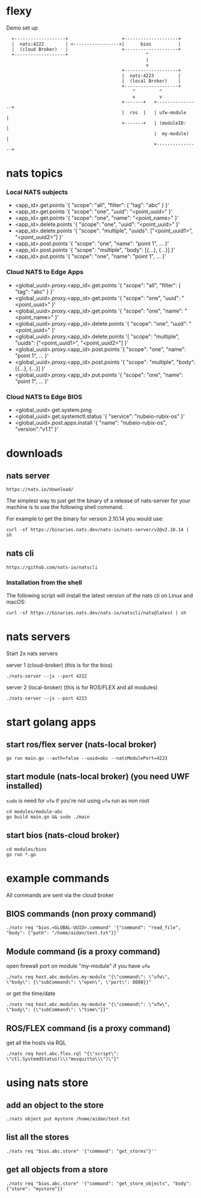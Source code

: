# flexy

Demo set up

```
  +-------------------+                    +--------------------+
  |  nats:4222        | <----------------->|      bios          |
  |  (cloud Broker)   |                    +--------------------+
  +-------------------+                             ^
                                                    |
                                                    v
                                           +--------------------+
                                           |  nats:4223         |
                                           |  (local Broker)    |
                                           +--------------------+
                                               ^         ^
                                               v         v
                                           +-------+   +----------------+
                                           |  ros  |   | ufw-module     |
                                           +-------+   | (moduleID:     |
                                                       |  my-module)    |
                                                       +----------------+

```
# nats topics
### Local NATS subjects
- <app_id>.get.points '{ "scope": "all", "filter": { "tag": "abc" } }'
- <app_id>.get.points '{ "scope": "one",  "uuid": "<point_uuid>" }'
- <app_id>.get.points '{ "scope": "one", "name": "<point_name>" }'
- <app_id>.delete.points '{ "scope": "one", "uuid": "<point_uuid>" }'
- <app_id>.delete.points '{ "scope": "multiple", "uuids": ["<point_uuid1>", "<point_uuid2>"] }'
- <app_id>.post.points '{ "scope": "one", "name": "point 1", ... }'
- <app_id>.post.points '{ "scope": "multiple", "body": [{...}, {...}] }'
- <app_id>.put.points '{ "scope": "one", "name": "point 1", ... }'

### Cloud NATS to Edge Apps

- <global_uuid>.proxy.<app_id>.get.points '{ "scope": "all", "filter": { "tag": "abc" } }'
- <global_uuid>.proxy.<app_id>.get.points '{ "scope": "one",  "uuid": "<point_uuid>" }'
- <global_uuid>.proxy.<app_id>.get.points '{ "scope": "one", "name": "<point_name>" }'
- <global_uuid>.proxy.<app_id>.delete.points '{ "scope": "one", "uuid": "<point_uuid>" }'
- <global_uuid>.proxy.<app_id>.delete.points '{ "scope": "multiple", "uuids": ["<point_uuid1>", "<point_uuid2>"] }'
- <global_uuid>.proxy.<app_id>.post.points '{ "scope": "one", "name": "point 1", ... }'
- <global_uuid>.proxy.<app_id>.post.points '{ "scope": "multiple", "body": [{...}, {...}] }'
- <global_uuid>.proxy.<app_id>.put.points '{ "scope": "one", "name": "point 1", ... }'

### Cloud NATS to Edge BIOS
- <global_uuid>.get.system.ping
- <global_uuid>.get.systemctl.status '{ "service": "nubeio-rubix-os" }'
- <global_uuid>.post.apps.install '{ "name": "nubeio-rubix-os", "version":"v1.1" }'

# downloads

## nats server

```
https://nats.io/download/
```

The simplest way to just get the binary of a release of nats-server for your machine is to use the following shell command.

For example to get the binary for version 2.10.14 you would use:

```
curl -sf https://binaries.nats.dev/nats-io/nats-server/v2@v2.10.14 | sh
```

## nats cli
```
https://github.com/nats-io/natscli
```

### Installation from the shell
The following script will install the latest version of the nats cli on Linux and macOS:

```
curl -sf https://binaries.nats.dev/nats-io/natscli/nats@latest | sh
```

# nats servers
Start 2x nats servers 

server 1 (cloud-broker) (this is for the bios)
```
./nats-server --js --port 4222
```
server 2 (local-broker) (this is for ROS/FLEX and all modules)
```
./nats-server --js --port 4223
```

# start golang apps

## start ros/flex server (nats-local broker)
```
go run main.go --auth=false --uuid=abc --natsModulePort=4223
```

## start module (nats-local broker) (you need UWF installed)

`sudo` is need for `ufw` if you're not using `ufw` run as non root
```
cd modules/module-abc
go build main.go && sudo ./main
```

## start bios (nats-cloud broker)
```
cd modules/bios
go run *.go
```

# example commands
All commands are sent via the cloud broker

## BIOS commands (non proxy command)
```
./nats req "bios.<GLOBAL-UUID>.command" '{"command": "read_file", "body": {"path": "/home/aidan/test.txt"}}'
```

## Module command (is a proxy command)

open firewall port on module "my-module" if you have `ufw`
```
./nats req host.abc.modules.my-module "{\"command\": \"ufw\", \"body\": {\"subCommand\": \"open\", \"port\": 8080}}"
```
or get the time/date
```
./nats req host.abc.modules.my-module "{\"command\": \"ufw\", \"body\": {\"subCommand\": \"time\"}}"
```

## ROS/FLEX command (is a proxy command)

get all the hosts via RQL
```
./nats req host.abc.flex.rql "{\"script\": \"ctl.SystemdStatus(\\\"mosquitto\\\")\"}"
```

# using nats store

## add an object to the store

```
./nats object put mystore /home/aidan/test.txt 
```

## list all the stores
```
./nats req "bios.abc.store" '{"command": "get_stores"}''
```


## get all objects from a store
```
./nats req "bios.abc.store" '{"command": "get_store_objects", "body": {"store": "mystore"}}'
```